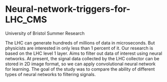 # Neural-network-triggers-for-LHC_CMS
University of Bristol Summer Research

The LHC can generate hundreds of millions of data in microseconds. But physicists are interested in only less than 1 percent of it. Our research is based on the LHC level 1 layer. Aims to filter out data of interest using neural networks. At present, the signal data collected by the LHC collector can be stored in 2D image format, so we can apply convolutional neural network for learning. The goal of the study was to compare the ability of different types of neural networks to filtering signals.
